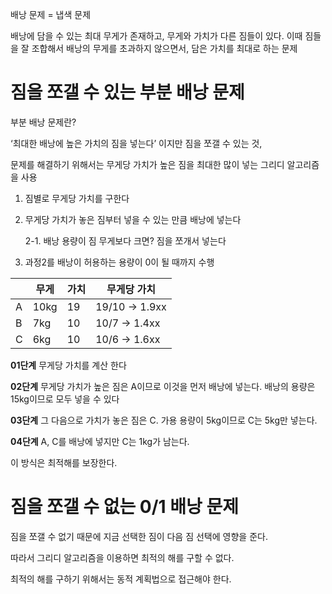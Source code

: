 배낭 문제 = 냅색 문제

배낭에 담을 수 있는 최대 무게가 존재하고, 무게와 가치가 다른 짐들이 있다. 이때 짐들을 잘 조합해서 배낭의 무게를 초과하지 않으면서, 담은 가치를 최대로 하는 문제

# 짐을 쪼갤 수 있는 부분 배낭 문제

부분 배낭 문제란?

‘최대한 배낭에 높은 가치의 짐을 넣는다’ 이지만 짐을 쪼갤 수 있는 것,

문제를 해결하기 위해서는 무게당 가치가 높은 짐을 최대한 많이 넣는 그리디 알고리즘을 사용

1. 짐별로 무게당 가치를 구한다
2. 무게당 가치가 놓은 짐부터 넣을 수 있는 만큼 배낭에 넣는다
    
    2-1. 배낭 용량이 짐 무게보다 크면? 짐을 쪼개서 넣는다
    
3. 과정2를 배낭이 허용하는 용량이 0이 될 때까지 수행

|  | 무게 | 가치 | 무게당 가치 |
| --- | --- | --- | --- |
| A | 10kg | 19 | 19/10 → 1.9xx |
| B | 7kg | 10 | 10/7 → 1.4xx |
| C | 6kg | 10 | 10/6 → 1.6xx |

**01단계** 무게당 가치를 계산 한다

**02단계** 무게당 가치가 높은 짐은 A이므로 이것을 먼저 배낭에 넣는다. 배낭의 용량은 15kg이므로 모두 넣을 수 있다

**03단계** 그 다음으로 가치가 놓은 짐은 C. 가용 용량이 5kg이므로 C는 5kg만 넣는다.

**04단계** A, C를 배낭에 넣지만 C는 1kg가 남는다.

이 방식은 최적해를 보장한다. 

# 짐을 쪼갤 수 없는 0/1 배낭 문제

짐을 쪼갤 수 없기 때문에 지금 선택한 짐이 다음 짐 선택에 영향을 준다.

따라서 그리디 알고리즘을 이용하면 최적의 해를 구할 수 없다.

최적의 해를 구하기 위해서는 동적 계획법으로 접근해야 한다.
